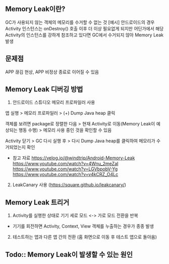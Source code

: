 ## Memory Leak이란?
GC가 사용되지 않는 객체의 메모리를 수거할 수 없는 것
[예시]
안드로이드의 경우 Activity 인스턴스는 onDestroy() 호출 이후 더 이상 필요없게 되지만 어딘가에서 해당 Activity의 인스턴스를 강하게 참조하고 있다면 GC에서 수거되지 않아 Memory Leak 발생

## 문제점
APP 끊김 현상, APP 비정상 종료로 이어질 수 있음

## Memory Leak 디버깅 방법
1. 안드로이드 스튜디오 메모리 프로파일러 사용

앱 실행 > 메모리 프로파일러 > (+) Dump Java heap 클릭

객체를 보려면 package로 정렬한 다음 > 현재 Activity로 이동(Memory Leak이 예상되는 행동 수행) > 메모리 사용 중인 것을 확인할 수 있음

Activity 닫기 > GC 다시 실행 후 > 다시 Dump Java heap를 클릭하여 메모리가 수거되었는지 확인

* 참고 자료
https://velog.io/@windtrip/Android-Memory-Leak
https://www.youtube.com/watch?v=4Wnu_2meZaI
https://www.youtube.com/watch?v=LGVbpobV-Yg
https://www.youtube.com/watch?v=v4kCRZ_O4Lc


2. LeakCanary 사용 (https://square.github.io/leakcanary/)

## Memory Leak 트리거
1. Activity를 실행한 상태로 기기 세로 모드 <-> 가로 모드 전환을 반복
- 기기를 회전하면 Activity, Context, View 객체를 누출하는 경우가 종종 발생

2. 테스트하는 앱과 다른 앱 간의 전환 (홈 화면으로 이동 후 테스트 앱으로 돌아옴)

## Todo:: Memory Leak이 발생할 수 있는 원인
